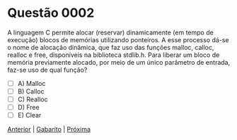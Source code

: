 # Questão 0002

A linguagem C permite alocar (reservar) dinamicamente (em tempo de execução) blocos de memórias utilizando ponteiros. A esse processo dá-se o nome de alocação dinâmica, que faz uso das funções malloc, calloc, realloc e free, disponíveis na biblioteca stdlib.h. Para liberar um bloco de memória previamente alocado, por meio de um único parâmetro de entrada, faz-se uso de qual função?

- [ ] A) Malloc  
- [ ] B) Calloc
- [ ] C) Realloc
- [ ] D) Free
- [ ] E) Clear

[Anterior](0001.md) | [Gabarito](gabarito.md) | [Próxima](0003.md)

